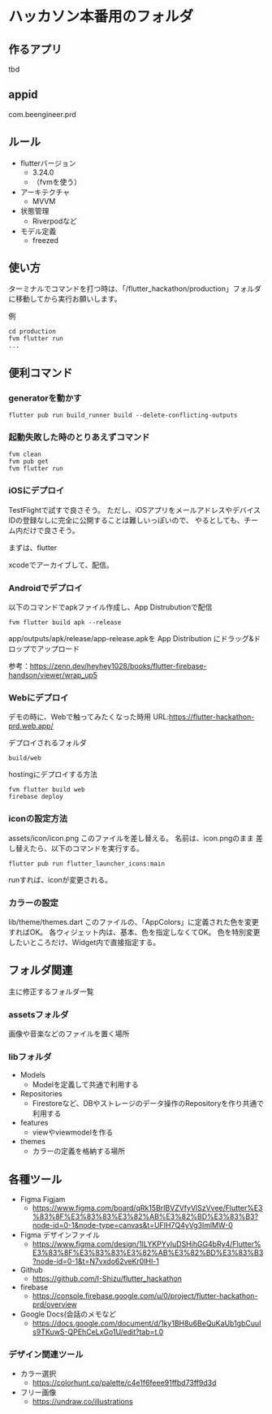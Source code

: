 # ハッカソン本番用のフォルダ

## 作るアプリ
tbd

## appid
com.beengineer.prd

## ルール
* flutterバージョン
  * 3.24.0
  * （fvmを使う）
* アーキテクチャ
  * MVVM
* 状態管理
  * Riverpodなど
* モデル定義
  * freezed

## 使い方
ターミナルでコマンドを打つ時は、「/flutter_hackathon/production」フォルダに移動してから実行お願いします。

例
```
cd production 
fvm flutter run
...
```

## 便利コマンド
### generatorを動かす
```
flutter pub run build_runner build --delete-conflicting-outputs
```

### 起動失敗した時のとりあえずコマンド
```
fvm clean
fvm pub get
fvm flutter run
```

### iOSにデプロイ
TestFlightで試すで良さそう。
ただし、iOSアプリをメールアドレスやデバイスIDの登録なしに完全に公開することは難しいっぽいので、
やるとしても、チーム内だけで良さそう。

まずは、flutter 

xcodeでアーカイブして、配信。

### Androidでデプロイ
以下のコマンドでapkファイル作成し、App Distrubutionで配信

```
fvm flutter build apk --release
```
app/outputs/apk/release/app-release.apkを App Distribution にドラッグ&ドロップでアップロード

参考：https://zenn.dev/heyhey1028/books/flutter-firebase-handson/viewer/wrap_up5


### Webにデプロイ
デモの時に、Webで触ってみたくなった時用
URL:https://flutter-hackathon-prd.web.app/

デプロイされるフォルダ
```
build/web
```

hostingにデプロイする方法
```
fvm flutter build web
firebase deploy 
```

### iconの設定方法
assets/icon/icon.png
このファイルを差し替える。
名前は、icon.pngのまま
差し替えたら、以下のコマンドを実行する。

```
flutter pub run flutter_launcher_icons:main
```
runすれば、iconが変更される。

### カラーの設定
lib/theme/themes.dart
このファイルの、「AppColors」に定義された色を変更すればOK。
各ウィジェット内は、基本、色を指定しなくてOK。
色を特別変更したいところだけ、Widget内で直接指定する。

## フォルダ関連
主に修正するフォルダ一覧

### assetsフォルダ
画像や音楽などのファイルを置く場所

### libフォルダ
* Models
  * Modelを定義して共通で利用する
* Repositories 
  * Firestoreなど、DBやストレージのデータ操作のRepositoryを作り共通で利用する
* features
  * viewやviewmodelを作る
* themes
  * カラーの定義を格納する場所

## 各種ツール
* Figma Figjam
  * https://www.figma.com/board/qRk15BrIBVZVfyVlSzVvee/Flutter%E3%83%8F%E3%83%83%E3%82%AB%E3%82%BD%E3%83%B3?node-id=0-1&node-type=canvas&t=UFIH7Q4yVg3lmlMW-0
* Figma デザインファイル
  * https://www.figma.com/design/1lLYKPYyIuDSHihGG4bRy4/Flutter%E3%83%8F%E3%83%83%E3%82%AB%E3%82%BD%E3%83%B3?node-id=0-1&t=N7vxdo62veKr0IHl-1
* Github
  * https://github.com/I-Shizu/flutter_hackathon
* firebase
  * https://console.firebase.google.com/u/0/project/flutter-hackathon-prd/overview
* Google Docs(会話のメモなど
  * https://docs.google.com/document/d/1ky1BH8u6BeQuKaUb1gbCuuIs9TKuwS-QPEhCeLxGo1U/edit?tab=t.0


### デザイン関連ツール
* カラー選択
  * https://colorhunt.co/palette/c4e1f6feee91ffbd73ff9d3d
* フリー画像
  * https://undraw.co/illustrations

